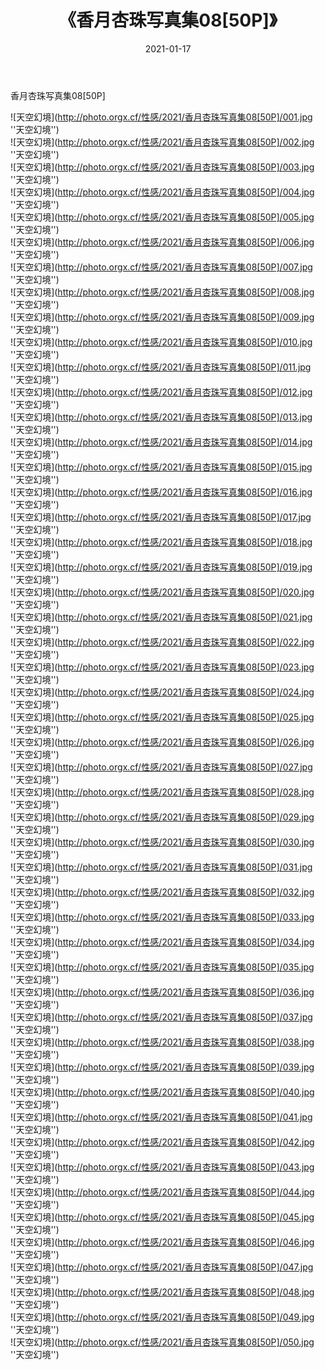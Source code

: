 ﻿---
layout: post
title: 《香月杏珠写真集08[50P]》
date: 2021-01-17
img: http://photo.orgx.cf/性感/2021/香月杏珠写真集08[50P]/000.jpg
tags: [美女,性感,泳衣]
---

香月杏珠写真集08[50P]



![天空幻境](http://photo.orgx.cf/性感/2021/香月杏珠写真集08[50P]/001.jpg ''天空幻境'')<br>
![天空幻境](http://photo.orgx.cf/性感/2021/香月杏珠写真集08[50P]/002.jpg ''天空幻境'')<br>
![天空幻境](http://photo.orgx.cf/性感/2021/香月杏珠写真集08[50P]/003.jpg ''天空幻境'')<br>
![天空幻境](http://photo.orgx.cf/性感/2021/香月杏珠写真集08[50P]/004.jpg ''天空幻境'')<br>
![天空幻境](http://photo.orgx.cf/性感/2021/香月杏珠写真集08[50P]/005.jpg ''天空幻境'')<br>
![天空幻境](http://photo.orgx.cf/性感/2021/香月杏珠写真集08[50P]/006.jpg ''天空幻境'')<br>
![天空幻境](http://photo.orgx.cf/性感/2021/香月杏珠写真集08[50P]/007.jpg ''天空幻境'')<br>
![天空幻境](http://photo.orgx.cf/性感/2021/香月杏珠写真集08[50P]/008.jpg ''天空幻境'')<br>
![天空幻境](http://photo.orgx.cf/性感/2021/香月杏珠写真集08[50P]/009.jpg ''天空幻境'')<br>
![天空幻境](http://photo.orgx.cf/性感/2021/香月杏珠写真集08[50P]/010.jpg ''天空幻境'')<br>
![天空幻境](http://photo.orgx.cf/性感/2021/香月杏珠写真集08[50P]/011.jpg ''天空幻境'')<br>
![天空幻境](http://photo.orgx.cf/性感/2021/香月杏珠写真集08[50P]/012.jpg ''天空幻境'')<br>
![天空幻境](http://photo.orgx.cf/性感/2021/香月杏珠写真集08[50P]/013.jpg ''天空幻境'')<br>
![天空幻境](http://photo.orgx.cf/性感/2021/香月杏珠写真集08[50P]/014.jpg ''天空幻境'')<br>
![天空幻境](http://photo.orgx.cf/性感/2021/香月杏珠写真集08[50P]/015.jpg ''天空幻境'')<br>
![天空幻境](http://photo.orgx.cf/性感/2021/香月杏珠写真集08[50P]/016.jpg ''天空幻境'')<br>
![天空幻境](http://photo.orgx.cf/性感/2021/香月杏珠写真集08[50P]/017.jpg ''天空幻境'')<br>
![天空幻境](http://photo.orgx.cf/性感/2021/香月杏珠写真集08[50P]/018.jpg ''天空幻境'')<br>
![天空幻境](http://photo.orgx.cf/性感/2021/香月杏珠写真集08[50P]/019.jpg ''天空幻境'')<br>
![天空幻境](http://photo.orgx.cf/性感/2021/香月杏珠写真集08[50P]/020.jpg ''天空幻境'')<br>
![天空幻境](http://photo.orgx.cf/性感/2021/香月杏珠写真集08[50P]/021.jpg ''天空幻境'')<br>
![天空幻境](http://photo.orgx.cf/性感/2021/香月杏珠写真集08[50P]/022.jpg ''天空幻境'')<br>
![天空幻境](http://photo.orgx.cf/性感/2021/香月杏珠写真集08[50P]/023.jpg ''天空幻境'')<br>
![天空幻境](http://photo.orgx.cf/性感/2021/香月杏珠写真集08[50P]/024.jpg ''天空幻境'')<br>
![天空幻境](http://photo.orgx.cf/性感/2021/香月杏珠写真集08[50P]/025.jpg ''天空幻境'')<br>
![天空幻境](http://photo.orgx.cf/性感/2021/香月杏珠写真集08[50P]/026.jpg ''天空幻境'')<br>
![天空幻境](http://photo.orgx.cf/性感/2021/香月杏珠写真集08[50P]/027.jpg ''天空幻境'')<br>
![天空幻境](http://photo.orgx.cf/性感/2021/香月杏珠写真集08[50P]/028.jpg ''天空幻境'')<br>
![天空幻境](http://photo.orgx.cf/性感/2021/香月杏珠写真集08[50P]/029.jpg ''天空幻境'')<br>
![天空幻境](http://photo.orgx.cf/性感/2021/香月杏珠写真集08[50P]/030.jpg ''天空幻境'')<br>
![天空幻境](http://photo.orgx.cf/性感/2021/香月杏珠写真集08[50P]/031.jpg ''天空幻境'')<br>
![天空幻境](http://photo.orgx.cf/性感/2021/香月杏珠写真集08[50P]/032.jpg ''天空幻境'')<br>
![天空幻境](http://photo.orgx.cf/性感/2021/香月杏珠写真集08[50P]/033.jpg ''天空幻境'')<br>
![天空幻境](http://photo.orgx.cf/性感/2021/香月杏珠写真集08[50P]/034.jpg ''天空幻境'')<br>
![天空幻境](http://photo.orgx.cf/性感/2021/香月杏珠写真集08[50P]/035.jpg ''天空幻境'')<br>
![天空幻境](http://photo.orgx.cf/性感/2021/香月杏珠写真集08[50P]/036.jpg ''天空幻境'')<br>
![天空幻境](http://photo.orgx.cf/性感/2021/香月杏珠写真集08[50P]/037.jpg ''天空幻境'')<br>
![天空幻境](http://photo.orgx.cf/性感/2021/香月杏珠写真集08[50P]/038.jpg ''天空幻境'')<br>
![天空幻境](http://photo.orgx.cf/性感/2021/香月杏珠写真集08[50P]/039.jpg ''天空幻境'')<br>
![天空幻境](http://photo.orgx.cf/性感/2021/香月杏珠写真集08[50P]/040.jpg ''天空幻境'')<br>
![天空幻境](http://photo.orgx.cf/性感/2021/香月杏珠写真集08[50P]/041.jpg ''天空幻境'')<br>
![天空幻境](http://photo.orgx.cf/性感/2021/香月杏珠写真集08[50P]/042.jpg ''天空幻境'')<br>
![天空幻境](http://photo.orgx.cf/性感/2021/香月杏珠写真集08[50P]/043.jpg ''天空幻境'')<br>
![天空幻境](http://photo.orgx.cf/性感/2021/香月杏珠写真集08[50P]/044.jpg ''天空幻境'')<br>
![天空幻境](http://photo.orgx.cf/性感/2021/香月杏珠写真集08[50P]/045.jpg ''天空幻境'')<br>
![天空幻境](http://photo.orgx.cf/性感/2021/香月杏珠写真集08[50P]/046.jpg ''天空幻境'')<br>
![天空幻境](http://photo.orgx.cf/性感/2021/香月杏珠写真集08[50P]/047.jpg ''天空幻境'')<br>
![天空幻境](http://photo.orgx.cf/性感/2021/香月杏珠写真集08[50P]/048.jpg ''天空幻境'')<br>
![天空幻境](http://photo.orgx.cf/性感/2021/香月杏珠写真集08[50P]/049.jpg ''天空幻境'')<br>
![天空幻境](http://photo.orgx.cf/性感/2021/香月杏珠写真集08[50P]/050.jpg ''天空幻境'')<br>